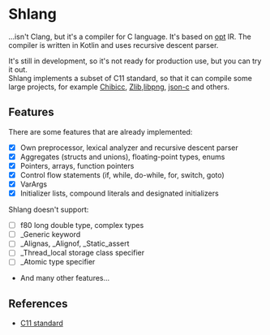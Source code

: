 # Shlang
...isn't Clang, but it's a compiler for C language. It's based on [opt](../opt/README.md) IR.
The compiler is written in Kotlin and uses recursive descent parser.  

It's still in development, so it's not ready for production use, but you can try it out.  
Shlang implements a subset of C11 standard, so that it can compile some large projects, for example [Chibicc](https://github.com/rui314/chibicc),
[Zlib](https://zlib.net/),[libpng](https://www.libpng.org/pub/png/libpng.html), [json-c](https://github.com/json-c/json-c) and others.

## Features
There are some features that are already implemented:
- [x] Own preprocessor, lexical analyzer and recursive descent parser
- [x] Aggregates (structs and unions), floating-point types, enums
- [x] Pointers, arrays, function pointers
- [x] Control flow statements (if, while, do-while, for, switch, goto)
- [x] VarArgs
- [x] Initializer lists, compound literals and designated initializers

Shlang doesn't support:
- [ ] f80 long double type, complex types
- [ ] _Generic keyword
- [ ] _Alignas, _Alignof, _Static_assert
- [ ] _Thread_local storage class specifier
- [ ] _Atomic type specifier
- And many other features...

## References
- [C11 standard](https://port70.net/~nsz/c/c11/n1570.html)